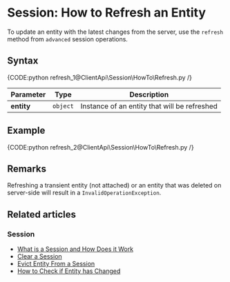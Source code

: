 # Session: How to Refresh an Entity

To update an entity with the latest changes from the server, use the `refresh` method from `advanced` session operations.

## Syntax

{CODE:python refresh_1@ClientApi\Session\HowTo\Refresh.py /}

| Parameter | Type | Description |
| --------- | ---- | ----------- |
| **entity** | `object` | Instance of an entity that will be refreshed |

## Example

{CODE:python refresh_2@ClientApi\Session\HowTo\Refresh.py /}

## Remarks

Refreshing a transient entity (not attached) or an entity that was deleted on server-side will result in a `InvalidOperationException`.

## Related articles

### Session

- [What is a Session and How Does it Work](../../../client-api/session/what-is-a-session-and-how-does-it-work)
- [Clear a Session](../../../client-api/session/how-to/clear-a-session)
- [Evict Entity From a Session](../../../client-api/session/how-to/evict-entity-from-a-session)
- [How to Check if Entity has Changed](../../../client-api/session/how-to/check-if-entity-has-changed)
